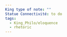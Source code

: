 ```yaml
---
King type of note: ""
Statue Connectivité: to do
tags:
  - King_Philo/eloquence
  - rhetoric
---
```

